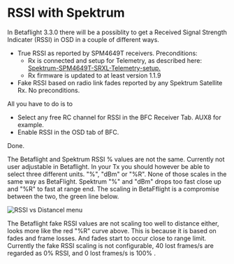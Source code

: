 # RSSI with Spektrum

In Betaflight 3.3.0 there will be a possiblity to get a Received Signal Strength Indicater (RSSI) in OSD in a couple of different ways.

- True RSSI as reported by SPM4649T receivers. Preconditions:
  - Rx is connected and setup for Telemetry, as described here: [Spektrum-SPM4649T-SRXL-Telemetry-setup.](Spektrum-SPM4649T-SRXL-Telemetry-setup)
  - Rx firmware is updated to at least version 1.1.9
- Fake RSSI based on radio link fades reported by any Spektrum Satellite Rx. No preconditions.

All you have to do is to

- Select any free RC channel for RSSI in the BFC Receiver Tab. AUX8 for example.
- Enable RSSI in the OSD tab of BFC.

Done.

The Betaflight and Spektrum RSSI % values are not the same. Currently not user adjustable in Betaflight. In your Tx you should however be able to select three different units. "%", "dBm" or "%R". None of those scales in the same way as BetaFlight. Spektrum "%" and "dBm" drops too fast close up and "%R" to fast at range end. The scaling in BetaFflight is a compromise between the two, the green line below.

![RSSI vs Distancel menu](https://betaflight.com/assets/img/ideal_rssi_to_range.jpg)

The Betaflight fake RSSI values are not scaling too well to distance either, looks more like the red "%R" curve above. This is because it is based on fades and frame losses. And fades start to occur close to range limit. Currently the fake RSSI scaling is not configurable, 40 lost frames/s are regarded as 0% RSSI, and 0 lost frames/s is 100% .
